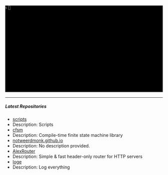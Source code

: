 <p align="center">
<img alt="intro" src="https://github.com/notweerdmonk/notweerdmonk/blob/main/static/intro.gif?raw=true">
</p>

<hr>

##### Latest Repositories

<!-- Featured Repositories Start -->
- [scripts](https://github.com/notweerdmonk/scripts)
- Description: Scripts
- [cfsm](https://github.com/notweerdmonk/cfsm)
- Description: Compile-time finite state machine library
- [notweerdmonk.github.io](https://github.com/notweerdmonk/notweerdmonk.github.io)
- Description: No description provided.
- [AlexRouter](https://github.com/notweerdmonk/AlexRouter)
- Description: Simple & fast header-only router for HTTP servers
- [loge](https://github.com/notweerdmonk/loge)
- Description: Log everything

<!-- Featured Repositories End -->

